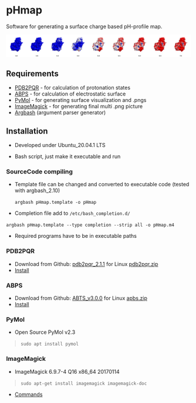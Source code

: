# pHmap
Software for generating a surface charge based pH-profile map.

<img src="./pH_profile.png" alt="pH_profile" style="zoom:50%;" />

## Requirements
- [PDB2PQR](http://www.poissonboltzmann.org/) - for calculation of protonation states
- [ABPS](http://www.poissonboltzmann.org/) - for calculation of electrostatic surface
- [PyMol](https://github.com/schrodinger/pymol-open-source) - for generating surface visualization and .pngs
- [ImageMagick](https://imagemagick.org/) - for generating final multi .png picture
- [Argbash](https://argbash.readthedocs.io/en/latest/index.html) (argument parser generator)

## Installation

- Developed under Ubuntu_20.04.1 LTS

- Bash script, just make it executable and run

### SourceCode compiling

- Template file can be changed and converted to executable code (tested with argbash_2.10)

  `argbash pHmap.template -o pHmap`

 - Completion file add to `/etc/bash_completion.d/`

  `argbash pHmap.template --type completion --strip all -o pHmap.m4`

- Required programs have to be in executable paths

### PDB2PQR

- Download from Github: [pdb2pqr_2.1.1](https://github.com/Electrostatics/pdb2pqr/releases/tag/v2.1.1)  for Linux [pdb2pqr.zip](https://github.com/Electrostatics/pdb2pqr/releases/download/v2.1.1/pdb2pqr-linux-bin64-2.1.1.tar.gz)
- [Install](https://erikbreslmayr.medium.com/installing-pre-compiled-apbs-for-electrostatic-surface-and-pdb2pqr-for-protonation-state-15fd068574b9)

### ABPS

- Download from Github: [ABTS_v3.0.0](https://github.com/Electrostatics/apbs/releases/tag/v3.0.0) for Linux [apbs.zip](https://github.com/Electrostatics/apbs/releases/download/v3.0.0/APBS-3.0.0_Linux.zip)
- [Install](https://erikbreslmayr.medium.com/installing-pre-compiled-apbs-for-electrostatic-surface-and-pdb2pqr-for-protonation-state-15fd068574b9)

### PyMol

- Open Source PyMol v2.3

> `sudo apt install pymol`

### ImageMagick

- ImageMagick 6.9.7-4 Q16 x86_64 20170114

> `sudo apt-get install imagemagick imagemagick-doc` 
- [Commands](https://imagemagick.org/script/command-line-options.php#fill)
